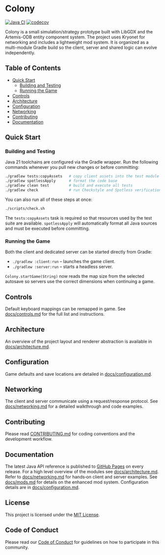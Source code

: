 # Colony
[![Java CI](https://github.com/bylapidist/colony/actions/workflows/gradle.yml/badge.svg)](https://github.com/bylapidist/colony/actions/workflows/gradle.yml)
[![codecov](https://codecov.io/gh/bylapidist/colony/graph/badge.svg?token=mCn1MJTldf)](https://codecov.io/gh/bylapidist/colony)

Colony is a small simulation/strategy prototype built with LibGDX and the Artemis-ODB entity component system. The project uses Kryonet for networking and includes a lightweight mod system. It is organized as a multi-module Gradle build so the client, server and shared logic can evolve independently.

## Table of Contents
- [Quick Start](#quick-start)
  - [Building and Testing](#building-and-testing)
  - [Running the Game](#running-the-game)
- [Controls](#controls)
- [Architecture](#architecture)
- [Configuration](#configuration)
- [Networking](#networking)
- [Contributing](#contributing)
- [Documentation](#documentation)

## Quick Start
### Building and Testing
Java 21 toolchains are configured via the Gradle wrapper. Run the following commands whenever you pull new changes or before committing:

```bash
./gradlew tests:copyAssets   # copy client assets into the test module
./gradlew spotlessApply      # format the code base
./gradlew clean test         # build and execute all tests
./gradlew check              # run Checkstyle and Spotless verification
```

You can also run all of these steps at once:

```bash
./scripts/check.sh
```

The `tests:copyAssets` task is required so that resources used by the test suite are available. `spotlessApply` will automatically format all Java sources and must be executed before committing.

### Running the Game
Both the client and dedicated server can be started directly from Gradle:

- `./gradlew :client:run` – launches the game client.
- `./gradlew :server:run` – starts a headless server.

`Colony.startGame(String)` now reads the map size from the selected autosave so
servers use the correct dimensions when continuing a game.

## Controls
Default keyboard mappings can be remapped in game. See
[docs/controls.md](docs/controls.md) for the full list and instructions.

## Architecture
An overview of the project layout and renderer abstraction is available in
[docs/architecture.md](docs/architecture.md).

## Configuration
Game defaults and save locations are detailed in
[docs/configuration.md](docs/configuration.md).

## Networking
The client and server communicate using a request/response protocol. See
[docs/networking.md](docs/networking.md) for a detailed walkthrough and code
examples.

## Contributing
Please read [CONTRIBUTING.md](CONTRIBUTING.md) for coding conventions and the
development workflow.

## Documentation
The latest Java API reference is published to [GitHub Pages](https://bylapidist.github.io/colony/) on every release.
For a high level overview of the modules see [docs/architecture.md](docs/architecture.md).
Refer to [docs/networking.md](docs/networking.md) for hands‑on client and server examples.
See [docs/mods.md](docs/mods.md) for details on the enhanced mod system.
Configuration details are in [docs/configuration.md](docs/configuration.md).

## License
This project is licensed under the [MIT License](LICENSE).

## Code of Conduct
Please read our [Code of Conduct](CODE_OF_CONDUCT.md) for guidelines on how to participate in this community.
